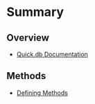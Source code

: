 # Summary

## Overview

* [Quick.db Documentation](README.md)

## Methods

* [Defining Methods](methods.md)

